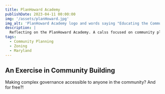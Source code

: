 ```yaml
---
title: PlanHoward Academy 
publishDate: 2023-04-11 00:00:00
img: '/assets/planHoward.jpg'
img_alt: 'PlanHoward Academy logo and words saying "Educating the Community About Land Use, Zoning & Development"'
description: |
  Reflecting on the PlanHoward Academy. A calss focused on community planning and zoning in Howard County, MD.  
tags:
  - Community Planning
  - Zoning
  - Maryland
---
```


## An Exercise in Community Building

Making complex governance accessible to anyone in the community? And for free?! 